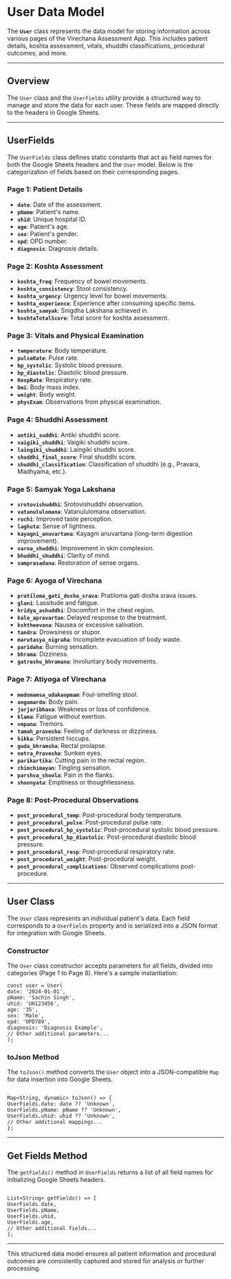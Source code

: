 # User Data Model

The **`User`** class represents the data model for storing information across various pages of the Virechana Assessment App. This includes patient details, koshta assessment, vitals, shuddhi classifications, procedural outcomes, and more.

---

## **Overview**

The `User` class and the `UserFields` utility provide a structured way to manage and store the data for each user. These fields are mapped directly to the headers in Google Sheets.

---

## **UserFields**

The `UserFields` class defines static constants that act as field names for both the Google Sheets headers and the `User` model. Below is the categorization of fields based on their corresponding pages.

### **Page 1: Patient Details**

- **`date`**: Date of the assessment.
- **`pName`**: Patient's name.
- **`uhid`**: Unique hospital ID.
- **`age`**: Patient's age.
- **`sex`**: Patient's gender.
- **`opd`**: OPD number.
- **`diagnosis`**: Diagnosis details.

### **Page 2: Koshta Assessment**

- **`koshta_freq`**: Frequency of bowel movements.
- **`koshta_consistency`**: Stool consistency.
- **`koshta_urgency`**: Urgency level for bowel movements.
- **`koshta_experience`**: Experience after consuming specific items.
- **`koshta_samyak`**: Snigdha Lakshana achieved in.
- **`koshtaTotalScore`**: Total score for koshta assessment.

### **Page 3: Vitals and Physical Examination**

- **`temperature`**: Body temperature.
- **`pulseRate`**: Pulse rate.
- **`bp_systolic`**: Systolic blood pressure.
- **`bp_diastolic`**: Diastolic blood pressure.
- **`RespRate`**: Respiratory rate.
- **`bmi`**: Body mass index.
- **`weight`**: Body weight.
- **`physExam`**: Observations from physical examination.

### **Page 4: Shuddhi Assessment**

- **`antiki_suddhi`**: Antiki shuddhi score.
- **`vaigiki_shuddhi`**: Vaigiki shuddhi score.
- **`laingiki_shuddhi`**: Laingiki shuddhi score.
- **`shuddhi_final_score`**: Final shuddhi score.
- **`shuddhi_classification`**: Classification of shuddhi (e.g., Pravara, Madhyama, etc.).

### **Page 5: Samyak Yoga Lakshana**

- **`srotovishuddhi`**: Srotovishuddhi observation.
- **`vatanululomana`**: Vatanululomana observation.
- **`ruchi`**: Improved taste perception.
- **`laghuta`**: Sense of lightness.
- **`kayagni_anuvartana`**: Kayagni anuvartana (long-term digestion improvement).
- **`varna_shuddhi`**: Improvement in skin complexion.
- **`bhuddhi_shuddhi`**: Clarity of mind.
- **`samprasadana`**: Restoration of sense organs.

### **Page 6: Ayoga of Virechana**

- **`pratiloma_gati_dosha_srava`**: Pratiloma gati dosha srava issues.
- **`glani`**: Lassitude and fatigue.
- **`hridya_ashuddhi`**: Discomfort in the chest region.
- **`kale_apravartan`**: Delayed response to the treatment.
- **`kshtheevana`**: Nausea or excessive salivation.
- **`tandra`**: Drowsiness or stupor.
- **`marutasya_nigraha`**: Incomplete evacuation of body waste.
- **`paridaha`**: Burning sensation.
- **`bhrama`**: Dizziness.
- **`gatreshu_bhramana`**: Involuntary body movements.

### **Page 7: Atiyoga of Virechana**

- **`medomamsa_udakaopmam`**: Foul-smelling stool.
- **`angamarda`**: Body pain.
- **`jarjaribhava`**: Weakness or loss of confidence.
- **`klama`**: Fatigue without exertion.
- **`vepana`**: Tremors.
- **`tamah_pravesha`**: Feeling of darkness or dizziness.
- **`hikka`**: Persistent hiccups.
- **`guda_bhramsha`**: Rectal prolapse.
- **`netra_Pravesha`**: Sunken eyes.
- **`parikartika`**: Cutting pain in the rectal region.
- **`chimchimayan`**: Tingling sensation.
- **`parshva_shoola`**: Pain in the flanks.
- **`shoonyata`**: Emptiness or thoughtlessness.

### **Page 8: Post-Procedural Observations**

- **`post_procedural_temp`**: Post-procedural body temperature.
- **`post_procedural_pulse`**: Post-procedural pulse rate.
- **`post_procedural_bp_systolic`**: Post-procedural systolic blood pressure.
- **`post_procedural_bp_diastolic`**: Post-procedural diastolic blood pressure.
- **`post_procedural_resp`**: Post-procedural respiratory rate.
- **`post_procedural_weight`**: Post-procedural weight.
- **`post_procedural_complications`**: Observed complications post-procedure.

---

## **User Class**

The `User` class represents an individual patient's data. Each field corresponds to a `UserFields` property and is serialized into a JSON format for integration with Google Sheets.

### **Constructor**

The `User` class constructor accepts parameters for all fields, divided into categories (Page 1 to Page 8). Here's a sample instantiation:

```
const user = User(
date: '2024-01-01',
pName: 'Sachin Singh',
uhid: 'UH123456',
age: '35',
sex: 'Male',
opd: 'OPD789',
diagnosis: 'Diagnosis Example',
// Other additional parameters...
);

```

### **toJson Method**

The `toJson()` method converts the `User` object into a JSON-compatible `Map` for data insertion into Google Sheets.

```

Map<String, dynamic> toJson() => {
UserFields.date: date ?? 'Unknown',
UserFields.pName: pName ?? 'Unknown',
UserFields.uhid: uhid ?? 'Unknown',
// Other additional mappings...
};

```

---

## **Get Fields Method**

The `getFields()` method in `UserFields` returns a list of all field names for initializing Google Sheets headers.

```

List<String> getFields() => [
UserFields.date,
UserFields.pName,
UserFields.uhid,
UserFields.age,
// Other additional fields...
];

```

---

This structured data model ensures all patient information and procedural outcomes are consistently captured and stored for analysis or further processing.
